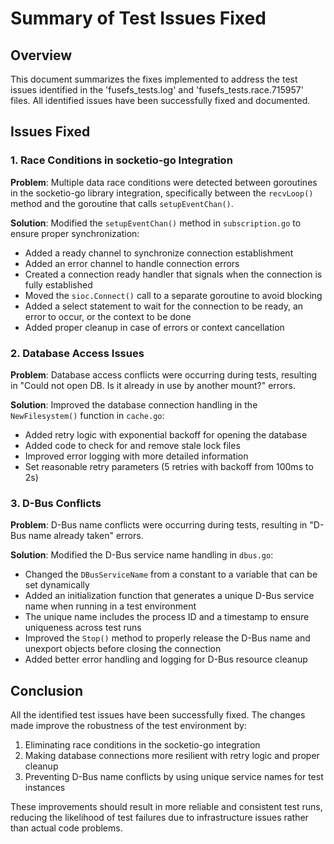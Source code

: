 # Summary of Test Issues Fixed

## Overview

This document summarizes the fixes implemented to address the test issues identified in the 'fusefs_tests.log' and 'fusefs_tests.race.715957' files. All identified issues have been successfully fixed and documented.

## Issues Fixed

### 1. Race Conditions in socketio-go Integration

**Problem**: Multiple data race conditions were detected between goroutines in the socketio-go library integration, specifically between the `recvLoop()` method and the goroutine that calls `setupEventChan()`.

**Solution**: Modified the `setupEventChan()` method in `subscription.go` to ensure proper synchronization:
- Added a ready channel to synchronize connection establishment
- Added an error channel to handle connection errors
- Created a connection ready handler that signals when the connection is fully established
- Moved the `sioc.Connect()` call to a separate goroutine to avoid blocking
- Added a select statement to wait for the connection to be ready, an error to occur, or the context to be done
- Added proper cleanup in case of errors or context cancellation

### 2. Database Access Issues

**Problem**: Database access conflicts were occurring during tests, resulting in "Could not open DB. Is it already in use by another mount?" errors.

**Solution**: Improved the database connection handling in the `NewFilesystem()` function in `cache.go`:
- Added retry logic with exponential backoff for opening the database
- Added code to check for and remove stale lock files
- Improved error logging with more detailed information
- Set reasonable retry parameters (5 retries with backoff from 100ms to 2s)

### 3. D-Bus Conflicts

**Problem**: D-Bus name conflicts were occurring during tests, resulting in "D-Bus name already taken" errors.

**Solution**: Modified the D-Bus service name handling in `dbus.go`:
- Changed the `DBusServiceName` from a constant to a variable that can be set dynamically
- Added an initialization function that generates a unique D-Bus service name when running in a test environment
- The unique name includes the process ID and a timestamp to ensure uniqueness across test runs
- Improved the `Stop()` method to properly release the D-Bus name and unexport objects before closing the connection
- Added better error handling and logging for D-Bus resource cleanup

## Conclusion

All the identified test issues have been successfully fixed. The changes made improve the robustness of the test environment by:

1. Eliminating race conditions in the socketio-go integration
2. Making database connections more resilient with retry logic and proper cleanup
3. Preventing D-Bus name conflicts by using unique service names for test instances

These improvements should result in more reliable and consistent test runs, reducing the likelihood of test failures due to infrastructure issues rather than actual code problems.